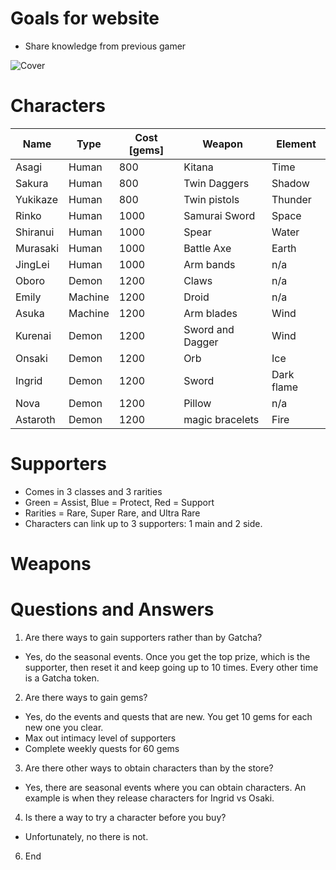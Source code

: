 # Goals for website
- Share knowledge from previous gamer

![Cover](https://external-content.duckduckgo.com/iu/?u=https%3A%2F%2Ftse1.mm.bing.net%2Fth%3Fid%3DOIP.1C2JmUMdAnf9UEs8ZP9RWAHaEn%26pid%3DApi&f=1)

# Characters
Name | Type | Cost [gems] | Weapon | Element
--- | --- | --- | --- | --- |
Asagi | Human | 800 | Kitana | Time
Sakura | Human | 800 | Twin Daggers | Shadow
Yukikaze | Human | 800 | Twin pistols | Thunder
Rinko | Human | 1000 | Samurai Sword | Space
Shiranui | Human | 1000 | Spear | Water
Murasaki | Human | 1000 | Battle Axe | Earth
JingLei | Human | 1000 | Arm bands | n/a
Oboro | Demon | 1200 | Claws | n/a
Emily | Machine | 1200 | Droid | n/a
Asuka | Machine | 1200 | Arm blades | Wind
Kurenai | Demon | 1200 | Sword and Dagger | Wind
Onsaki | Demon | 1200 | Orb | Ice
Ingrid | Demon | 1200 | Sword | Dark flame
Nova | Demon | 1200 | Pillow | n/a
Astaroth | Demon | 1200 | magic bracelets | Fire


# Supporters
- Comes in 3 classes and 3 rarities
- Green = Assist, Blue = Protect, Red = Support
- Rarities = Rare, Super Rare, and Ultra Rare
- Characters can link up to 3 supporters: 1 main and 2 side.


# Weapons
# Questions and Answers
1. Are there ways to gain supporters rather than by Gatcha?
- Yes, do the seasonal events. Once you get the top prize, which is the supporter, then reset it and keep going up to 10 times. Every other time is a Gatcha token.

2. Are there ways to gain gems?
- Yes, do the events and quests that are new. You get 10 gems for each new one you clear.
- Max out intimacy level of supporters
- Complete weekly quests for 60 gems

3. Are there other ways to obtain characters than by the store?
- Yes, there are seasonal events where you can obtain characters. An example is when they release characters for Ingrid vs Osaki.

4. Is there a way to try a character before you buy?
- Unfortunately, no there is not.

6. End
